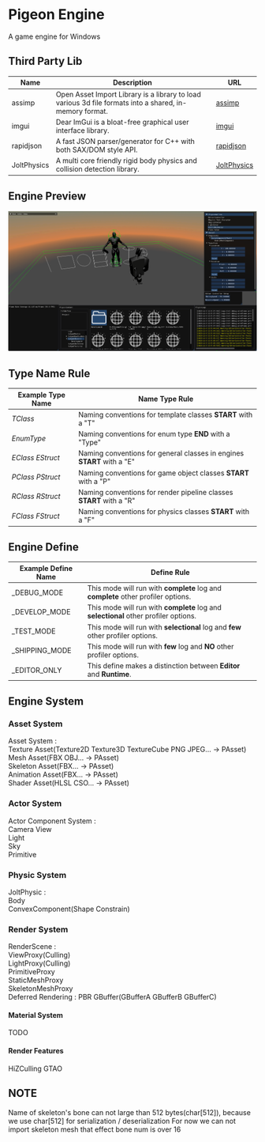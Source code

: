# Pigeon Engine
A game engine for Windows

## Third Party Lib
| Name |  Description | URL |
| ---- | ---- | ---- |
| assimp | Open Asset Import Library is a library to load various 3d file formats into a shared, in-memory format. | [assimp](https://github.com/assimp/assimp) |
| imgui | Dear ImGui is a bloat-free graphical user interface library. | [imgui](https://github.com/ocornut/imgui) |
| rapidjson | A fast JSON parser/generator for C++ with both SAX/DOM style API. | [rapidjson](https://github.com/Tencent/rapidjson/) |
| JoltPhysics | A multi core friendly rigid body physics and collision detection library. | [JoltPhysics](https://github.com/jrouwe/JoltPhysics) |

## Engine Preview
![Image Example](./Assets/Development/Preview/PigeonEnginePreview.png)

## Type Name Rule
| Example Type Name |  Name Type Rule |
| ---- | ---- |
| _TClass_ | Naming conventions for template classes **START** with a "T" |
| _EnumType_ | Naming conventions for enum type **END** with a "Type" |
| _EClass_ _EStruct_ | Naming conventions for general classes in engines **START** with a "E" |
| _PClass_ _PStruct_ | Naming conventions for game object classes **START** with a "P" |
| _RClass_ _RStruct_ | Naming conventions for render pipeline classes **START** with a "R" |
| _FClass_ _FStruct_ | Naming conventions for physics classes **START** with a "F" |

## Engine Define
| Example Define Name |  Define Rule |
| ---- | ---- |
| _DEBUG_MODE | This mode will run with **complete** log and **complete** other profiler options. |
| _DEVELOP_MODE | This mode will run with **complete** log and **selectional** other profiler options. |
| _TEST_MODE | This mode will run with **selectional** log and **few** other profiler options. |
| _SHIPPING_MODE | This mode will run with **few** log and **NO** other profiler options. |
| _EDITOR_ONLY | This define makes a distinction between **Editor** and **Runtime**. |

## Engine System

### Asset System
Asset System :\
  Texture Asset(Texture2D Texture3D TextureCube PNG JPEG... -> PAsset)\
  Mesh Asset(FBX OBJ... -> PAsset)\
  Skeleton Asset(FBX... -> PAsset)\
  Animation Asset(FBX... -> PAsset)\
  Shader Asset(HLSL CSO... -> PAsset)

### Actor System
Actor Component System :\
  Camera View\
  Light\
  Sky\
  Primitive

### Physic System
JoltPhysic :\
  Body\
  ConvexComponent(Shape Constrain)

### Render System
RenderScene :\
  ViewProxy(Culling)\
  LightProxy(Culling)\
  PrimitiveProxy\
  StaticMeshProxy\
  SkeletonMeshProxy\
Deferred Rendering :
  PBR GBuffer(GBufferA GBufferB GBufferC)

#### Material System
TODO

#### Render Features
HiZCulling
GTAO

## NOTE
Name of skeleton's bone can not large than 512 bytes(char[512]), because we use char[512] for serialization / deserialization
For now we can not import skeleton mesh that effect bone num is over 16
